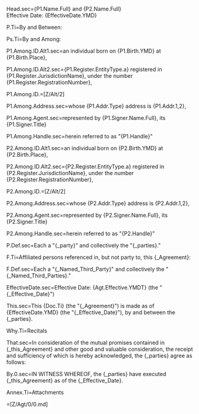 Head.sec={P1.Name.Full} and {P2.Name.Full}<br>Effective Date: {EffectiveDate.YMD}

P.Ti=By and Between:

Ps.Ti=By and Among:

P1.Among.ID.Alt1.sec=an individual born on {P1.Birth.YMD} at {P1.Birth.Place}, 

P1.Among.ID.Alt2.sec={P1.Register.EntityType.a} registered in {P1.Register.JurisdictionName}, under the number {P1.Register.RegistrationNumber}, 

P1.Among.ID.=[Z/Alt/2]

P1.Among.Address.sec=whose {P1.Addr.Type} address is {P1.Addr.1,2}, 

P1.Among.Agent.sec=represented by {P1.Signer.Name.Full}, its {P1.Signer.Title}

P1.Among.Handle.sec=herein referred to as "{P1.Handle}"


P2.Among.ID.Alt1.sec=an individual born on {P2.Birth.YMD} at {P2.Birth.Place}, 

P2.Among.ID.Alt2.sec={P2.Register.EntityType.a} registered in {P2.Register.JurisdictionName}, under the number {P2.Register.RegistrationNumber}, 

P2.Among.ID.=[Z/Alt/2]

P2.Among.Address.sec=whose {P2.Addr.Type} address is {P2.Addr.1,2}, 

P2.Among.Agent.sec=represented by {P2.Signer.Name.Full}, its {P2.Signer.Title}

P2.Among.Handle.sec=herein referred to as "{P2.Handle}"

P.Def.sec=Each a "{_party}" and collectively the "{_parties}."

F.Ti=Affiliated persons referenced in, but not party to, this {_Agreement}:

F.Def.sec=Each a "{_Named_Third_Party}" and collectively the "{_Named_Third_Parties}."

EffectiveDate.sec=Effective Date: {Agt.Effective.YMDT} (the "{_Effective_Date}")

This.sec=This {Doc.Ti} (the "{_Agreement}") is made as of {EffectiveDate.YMD} (the "{_Effective_Date}"), by and between the {_parties}.

Why.Ti=Recitals

That.sec=In consideration of the mutual promises contained in {_this_Agreement} and other good and valuable consideration, the receipt and sufficiency of which is hereby acknowledged, the {_parties} agree as follows:

By.0.sec=IN WITNESS WHEREOF, the {_parties} have executed {_this_Agreement} as of the {_Effective_Date}.

Annex.Ti=Attachments

=[Z/Agt/0/0.md]